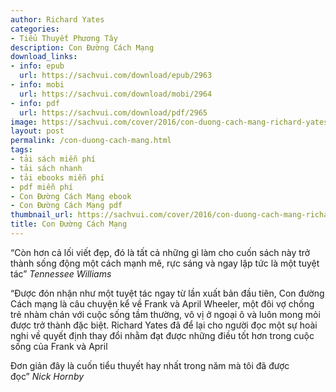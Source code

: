 ```yaml
---
author: Richard Yates
categories:
- Tiểu Thuyết Phương Tây
description: Con Đường Cách Mạng
download_links:
- info: epub
  url: https://sachvui.com/download/epub/2963
- info: mobi
  url: https://sachvui.com/download/mobi/2964
- info: pdf
  url: https://sachvui.com/download/pdf/2965
image: https://sachvui.com/cover/2016/con-duong-cach-mang-richard-yates.jpg
layout: post
permalink: /con-duong-cach-mang.html
tags:
- tải sách miễn phí
- tải sách nhanh
- tải ebooks miễn phí
- pdf miễn phí
- Con Đường Cách Mạng ebook
- Con Đường Cách Mạng pdf
thumbnail_url: https://sachvui.com/cover/2016/con-duong-cach-mang-richard-yates.jpg
title: Con Đường Cách Mạng
---
```


 <div class="item-desc text-justify"> <p>“Còn hơn cả lối viết đẹp, đó là tất cả những gì làm cho cuốn sách này trở thành sống động một cách mạnh mẽ, rực sáng và ngay lập tức là một tuyệt tác” <em>Tennessee Williams</em></p><p>“Được đón nhận như một tuyệt tác ngay từ lần xuất bản đầu tiên, Con đường Cách mạng là câu chuyện kể về Frank và April Wheeler, một đôi vợ chồng trẻ nhàm chán với cuộc sống tầm thường, vô vị ở ngoại ô và luôn mong mỏi được trở thành đặc biệt. Richard Yates đã để lại cho người đọc một sự hoài nghi về quyết định thay đổi nhằm đạt được những điều tốt hơn trong cuộc sống của Frank và April</p><p>Đơn giản đây là cuốn tiểu thuyết hay nhất trong năm mà tôi đã được đọc” <em>Nick Hornby</em></p><p> </p> </div>